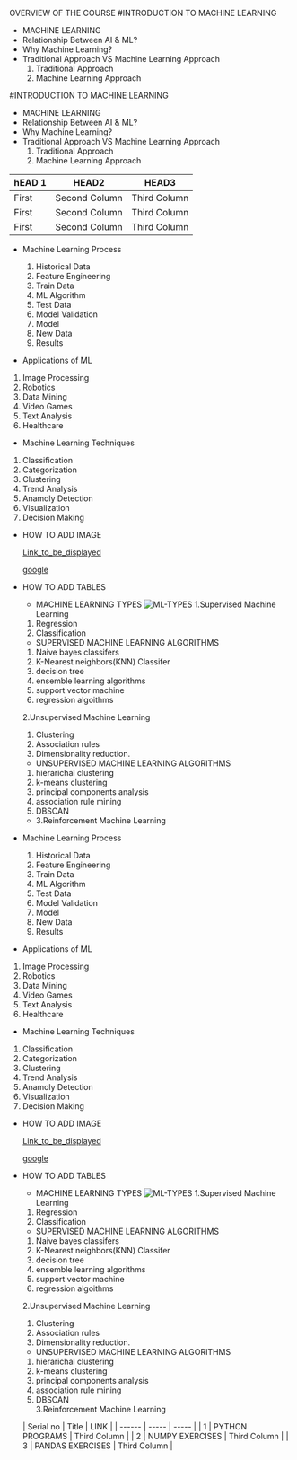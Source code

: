 OVERVIEW OF THE COURSE 
#INTRODUCTION TO MACHINE LEARNING
- MACHINE LEARNING
- Relationship Between AI & ML?
- Why Machine Learning?
- Traditional Approach VS Machine Learning Approach
  1. Traditional Approach
  2. Machine Learning Approach

#INTRODUCTION TO MACHINE LEARNING
- MACHINE LEARNING
- Relationship Between AI & ML?
- Why Machine Learning?
- Traditional Approach VS Machine Learning Approach
  1. Traditional Approach
  2. Machine Learning Approach

| hEAD 1 | HEAD2 | HEAD3 |
| ------ | ----- | ----- |
| First | Second Column | Third Column |
| First | Second Column | Third Column |
| First | Second Column | Third Column |

- Machine Learning Process
  1. Historical Data
  2. Feature Engineering
  3. Train Data
  4. ML Algorithm
  5. Test Data
  6. Model Validation
  7. Model 
  8. New Data 
  9. Results
 
- Applications of ML  
 1. Image Processing
 2. Robotics
 3. Data Mining
 4. Video Games
 5. Text Analysis
 6. Healthcare

- Machine Learning Techniques
1. Classification
2. Categorization
3. Clustering
4. Trend Analysis
5. Anamoly Detection
4. Visualization
5. Decision Making

- HOW TO ADD IMAGE

   
  [Link_to_be_displayed](Action_link)

  [google](https://cdn.prod.website-files.com/627a5f477d5ec9079c88f0e2/65a542971ddfeaf8e64ea771_How-old-is-Google.png)

- HOW TO ADD TABLES




  - MACHINE LEARNING TYPES
    ![ML-TYPES](https://cdn.prod.website-files.com/614c82ed388d53640613982e/63ef65a6f796e384c99f3b03_types%20of%20machine%20learning.jpg)
  1.Supervised Machine Learning
   1. Regression
   2. Classification 
   - SUPERVISED MACHINE LEARNING ALGORITHMS
   1. Naive bayes classifers
   2. K-Nearest neighbors(KNN) Classifer
   3. decision tree
   4. ensemble learning algorithms
   5. support vector machine 
   6. regression algoithms 


  2.Unsupervised Machine Learning  
   1. Clustering
   2. Association rules 
   3. Dimensionality reduction.  
   - UNSUPERVISED MACHINE LEARNING ALGORITHMS 
   1. hierarichal clustering 
   2. k-means clustering 
   3. principal components analysis
   4. association rule mining 
   5. DBSCAN
  - 3.Reinforcement Machine Learning  

  



- Machine Learning Process
  1. Historical Data
  2. Feature Engineering
  3. Train Data
  4. ML Algorithm
  5. Test Data
  6. Model Validation
  7. Model 
  8. New Data 
  9. Results
 
- Applications of ML  
 1. Image Processing
 2. Robotics
 3. Data Mining
 4. Video Games
 5. Text Analysis
 6. Healthcare

- Machine Learning Techniques
1. Classification
2. Categorization
3. Clustering
4. Trend Analysis
5. Anamoly Detection
4. Visualization
5. Decision Making

- HOW TO ADD IMAGE

   
  [Link_to_be_displayed](Action_link)

  [google](https://cdn.prod.website-files.com/627a5f477d5ec9079c88f0e2/65a542971ddfeaf8e64ea771_How-old-is-Google.png)

- HOW TO ADD TABLES




  - MACHINE LEARNING TYPES
    ![ML-TYPES](https://cdn.prod.website-files.com/614c82ed388d53640613982e/63ef65a6f796e384c99f3b03_types%20of%20machine%20learning.jpg)
  1.Supervised Machine Learning
   1. Regression
   2. Classification 
   - SUPERVISED MACHINE LEARNING ALGORITHMS
   1. Naive bayes classifers
   2. K-Nearest neighbors(KNN) Classifer
   3. decision tree
   4. ensemble learning algorithms
   5. support vector machine 
   6. regression algoithms 


  2.Unsupervised Machine Learning  
   1. Clustering
   2. Association rules 
   3. Dimensionality reduction.  
   - UNSUPERVISED MACHINE LEARNING ALGORITHMS 
   1. hierarichal clustering 
   2. k-means clustering 
   3. principal components analysis
   4. association rule mining 
   5. DBSCAN  
  3.Reinforcement Machine Learning  

  | Serial no | Title | LINK |
| ------ | ----- | ----- |
| 1 | PYTHON PROGRAMS | Third Column |
| 2 | NUMPY EXERCISES | Third Column |
| 3 | PANDAS EXERCISES | Third Column |


